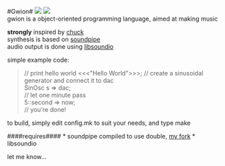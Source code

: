 #Gwion#
![](http://b.repl.ca/v1/version-pre--alpha-red.png)
![](http://b.repl.ca/v1/language-C-green.png)  
gwion is a object-oriented programming language, aimed at making music

**strongly** inspired by [chuck](http://chuck.stanford.edu/)  
synthesis is based on [soundpipe](http://paulbatchelor.github.io/proj/soundpipe.html)  
audio output is done using [libsoundio](https://github.com/fennecdjay/libsoundio)  

simple example code:
> // print hello world
>	<<<"Hello World">>>;
> // create a sinusoidal generator and connect it to dac  
> SinOsc s => dac;  
> // let one minute pass  
> 5::second => now;  
> // you're done!

to build, simply edit config.mk to suit your needs, and type make

####requires####
	* soundpipe compiled to use double, [my fork](https://github.com/fennecdjay/Soundpipe)
	* libsoundio

let me know...

